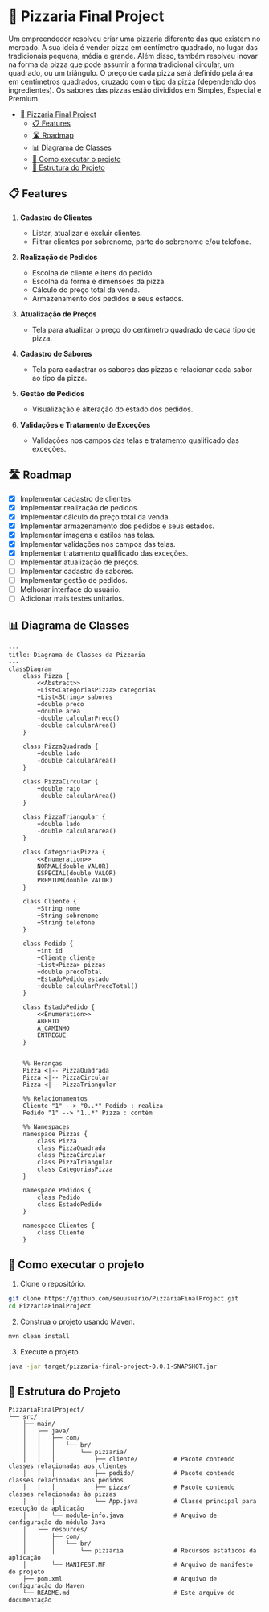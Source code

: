 # 🍕 Pizzaria Final Project

Um empreendedor resolveu criar uma pizzaria diferente das que existem no mercado. A sua ideia é vender pizza em centímetro quadrado, no lugar das tradicionais pequena, média e grande. Além disso, também resolveu inovar na forma da pizza que pode assumir a forma tradicional circular, um quadrado, ou um triângulo. O preço de cada pizza será definido pela área em centímetros quadrados, cruzado com o tipo da pizza (dependendo dos ingredientes). Os sabores das pizzas estão divididos em Simples, Especial e Premium.

- [🍕 Pizzaria Final Project](#-pizzaria-final-project)
  - [📋 Features](#-features)
  - [🛣️ Roadmap](#️-roadmap)
  - [📊 Diagrama de Classes](#-diagrama-de-classes)
  - [🚀 Como executar o projeto](#-como-executar-o-projeto)
  - [📁 Estrutura do Projeto](#-estrutura-do-projeto)

## 📋 Features

1. **Cadastro de Clientes**
    - Listar, atualizar e excluir clientes.
    - Filtrar clientes por sobrenome, parte do sobrenome e/ou telefone.

2. **Realização de Pedidos**
    - Escolha de cliente e itens do pedido.
    - Escolha da forma e dimensões da pizza.
    - Cálculo do preço total da venda.
    - Armazenamento dos pedidos e seus estados.

3. **Atualização de Preços**
    - Tela para atualizar o preço do centímetro quadrado de cada tipo de pizza.

4. **Cadastro de Sabores**
    - Tela para cadastrar os sabores das pizzas e relacionar cada sabor ao tipo da pizza.

5. **Gestão de Pedidos**
    - Visualização e alteração do estado dos pedidos.

6. **Validações e Tratamento de Exceções**
    - Validações nos campos das telas e tratamento qualificado das exceções.

## 🛣️ Roadmap

- [x] Implementar cadastro de clientes.
- [x] Implementar realização de pedidos.
- [x] Implementar cálculo do preço total da venda.
- [x] Implementar armazenamento dos pedidos e seus estados.
- [x] Implementar imagens e estilos nas telas.
- [x] Implementar validações nos campos das telas.
- [x] Implementar tratamento qualificado das exceções.
- [ ] Implementar atualização de preços.
- [ ] Implementar cadastro de sabores.
- [ ] Implementar gestão de pedidos.
- [ ] Melhorar interface do usuário.
- [ ] Adicionar mais testes unitários.

## 📊 Diagrama de Classes

```mermaid
---
title: Diagrama de Classes da Pizzaria
---
classDiagram
    class Pizza {
        <<Abstract>>
        +List<CategoriasPizza> categorias
        +List<String> sabores
        +double preco
        +double area
        -double calcularPreco()
        -double calcularArea()
    }
    
    class PizzaQuadrada {
        +double lado
        -double calcularArea()
    }
    
    class PizzaCircular {
        +double raio
        -double calcularArea()
    }
    
    class PizzaTriangular {
        +double lado
        -double calcularArea()
    }
    
    class CategoriasPizza {
        <<Enumeration>>
        NORMAL(double VALOR)
        ESPECIAL(double VALOR)
        PREMIUM(double VALOR)
    }
    
    class Cliente {
        +String nome
        +String sobrenome
        +String telefone
    }

    class Pedido {
        +int id
        +Cliente cliente
        +List<Pizza> pizzas
        +double precoTotal
        +EstadoPedido estado
        +double calcularPrecoTotal()
    }

    class EstadoPedido {
        <<Enumeration>>
        ABERTO
        A_CAMINHO
        ENTREGUE
    }

    
    %% Heranças
    Pizza <|-- PizzaQuadrada
    Pizza <|-- PizzaCircular
    Pizza <|-- PizzaTriangular
    
    %% Relacionamentos
    Cliente "1" --> "0..*" Pedido : realiza
    Pedido "1" --> "1..*" Pizza : contém

    %% Namespaces
    namespace Pizzas {
        class Pizza
        class PizzaQuadrada
        class PizzaCircular
        class PizzaTriangular
        class CategoriasPizza
    }

    namespace Pedidos {
        class Pedido
        class EstadoPedido
    }

    namespace Clientes {
        class Cliente
    }
```

## 🚀 Como executar o projeto

1. Clone o repositório.

```bash	
git clone https://github.com/seuusuario/PizzariaFinalProject.git
cd PizzariaFinalProject
```

2. Construa o projeto usando Maven.

```bash
mvn clean install
```

3. Execute o projeto.

```bash
java -jar target/pizzaria-final-project-0.0.1-SNAPSHOT.jar
```

## 📁 Estrutura do Projeto

```
PizzariaFinalProject/
└── src/
    ├── main/
    │   ├── java/
    │   │   ├── com/
    │   │   │   └── br/
    │   │   │       └── pizzaria/
    │   │   │           ├── cliente/          # Pacote contendo classes relacionadas aos clientes
    │   │   │           ├── pedido/           # Pacote contendo classes relacionadas aos pedidos
    │   │   │           ├── pizza/            # Pacote contendo classes relacionadas às pizzas
    │   │   │           └── App.java          # Classe principal para execução da aplicação
    │   │   └── module-info.java              # Arquivo de configuração do módulo Java
    │   └── resources/
    │       ├── com/
    │       │   └── br/
    │       │       └── pizzaria              # Recursos estáticos da aplicação
    │       └── MANIFEST.MF                   # Arquivo de manifesto do projeto
    ├── pom.xml                               # Arquivo de configuração do Maven
    └── README.md                             # Este arquivo de documentação
```